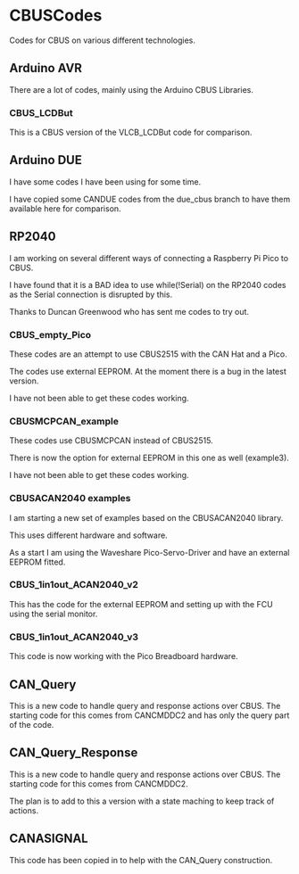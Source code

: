 # CBUSCodes

Codes for CBUS on various different technologies.

## Arduino AVR

There are a lot of codes, mainly using the Arduino CBUS Libraries.

### CBUS_LCDBut

This is a CBUS version of the VLCB_LCDBut code for comparison.

## Arduino DUE

I have some codes I have been using for some time.

I have copied some CANDUE codes from the due_cbus branch to have them available here for comparison.

## RP2040

I am working on several different ways of connecting a Raspberry Pi Pico to CBUS.

I have found that it is a BAD idea to use   while(!Serial) on the RP2040 codes as the Serial connection is disrupted by this.

Thanks to Duncan Greenwood who has sent me codes to try out.

### CBUS_empty_Pico

These codes are an attempt to use CBUS2515 with the CAN Hat and a Pico.

The codes use external EEPROM.  At the moment there is a bug in the latest version.

I have not been able to get these codes working.

### CBUSMCPCAN_example

These codes use CBUSMCPCAN instead of CBUS2515.

There is now the option for external EEPROM in this one as well (example3).

I have not been able to get these codes working.

### CBUSACAN2040 examples

I am starting a new set of examples based on the CBUSACAN2040 library.

This uses different hardware and software.

As a start I am using the Waveshare Pico-Servo-Driver and have an external EEPROM fitted.

### CBUS_1in1out_ACAN2040_v2

This has the code for the external EEPROM and setting up with the FCU using the serial monitor.

### CBUS_1in1out_ACAN2040_v3

This code is now working with the Pico Breadboard hardware.

## CAN_Query

This is a new code to handle query and response actions over CBUS. The starting code for this comes from CANCMDDC2 and has only the query part of the code.

## CAN_Query_Response

This is a new code to handle query and response actions over CBUS. The starting code for this comes from CANCMDDC2.

The plan is to add to this a version with a state maching to keep track of actions.

## CANASIGNAL

This code has been copied in to help with the CAN_Query construction.

